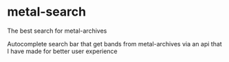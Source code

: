 # metal-search

The best search for metal-archives

Autocomplete search bar that get bands from metal-archives via an api that I have made for better user experience
